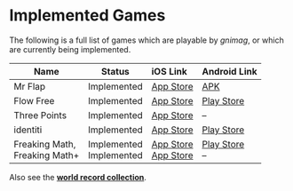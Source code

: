 # Implemented Games

The following is a full list of games which are playable by _gnimag_, or which are currently being implemented.

| Name          | Status      | iOS Link                                                     | Android Link                                                 |
| ------------- | ----------- | :----------------------------------------------------------- | ------------------------------------------------------------ |
| Mr Flap       | Implemented | [App Store](https://apps.apple.com/at/app/mr-flap/id822206495) | [APK](https://apkpure.com/de/mr-flap/com.mrflap)             |
| Flow Free     | Implemented | [App Store](https://apps.apple.com/us/app/flow-free/id526641427) | [Play Store](https://play.google.com/store/apps/details?id=com.bigduckgames.flow) |
| Three Points | Implemented | [App Store](https://apps.apple.com/us/app/three-points/id901300583) | – |
| identiti      | Implemented | [App Store](https://apps.apple.com/de/app/identiti/id909914922) | [Play Store](https://play.google.com/store/apps/details?id=de.chipsapps.ca.identiti) |
| Freaking Math,<br>Freaking Math+ | Implemented<br>Implemented | [App Store](https://apps.apple.com/us/app/freaking-math/id846439108)<br>[App Store](https://apps.apple.com/us/app/freaking-math/id854825595) | [Play Store](https://play.google.com/store/apps/details?id=com.bangdev.freakingmath)<br>– |



Also see the **[world record collection](WorldRecords.md)**.

